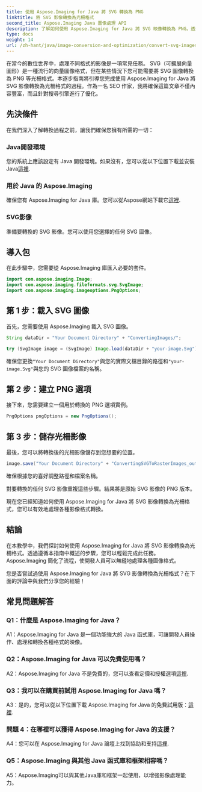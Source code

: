 ```yaml
---
title: 使用 Aspose.Imaging for Java 將 SVG 轉換為 PNG
linktitle: 將 SVG 影像轉換為光柵格式
second_title: Aspose.Imaging Java 圖像處理 API
description: 了解如何使用 Aspose.Imaging for Java 將 SVG 映像轉換為 PNG。透過此逐步指南簡化您的影像格式轉換。
type: docs
weight: 14
url: /zh-hant/java/image-conversion-and-optimization/convert-svg-images-to-raster-format/
---
```

在當今的數位世界中，處理不同格式的影像是一項常見任務。 SVG（可擴展向量圖形）是一種流行的向量圖像格式，但在某些情況下您可能需要將 SVG 圖像轉換為 PNG 等光柵格式。本逐步指南將引導您完成使用 Aspose.Imaging for Java 將 SVG 影像轉換為光柵格式的過程。作為一名 SEO 作家，我將確保這篇文章不僅內容豐富，而且針對搜尋引擎進行了優化。

## 先決條件

在我們深入了解轉換過程之前，讓我們確保您擁有所需的一切：

### Java開發環境
您的系統上應該設定有 Java 開發環境。如果沒有，您可以從以下位置下載並安裝 Java[這裡](https://www.oracle.com/java/technologies/javase-downloads).

### 用於 Java 的 Aspose.Imaging
確保您有 Aspose.Imaging for Java 庫。您可以從Aspose網站下載它[這裡](https://releases.aspose.com/imaging/java/).

### SVG影像
準備要轉換的 SVG 影像。您可以使用您選擇的任何 SVG 圖像。

## 導入包

在此步驟中，您需要從 Aspose.Imaging 庫匯入必要的套件。

```java
import com.aspose.imaging.Image;
import com.aspose.imaging.fileformats.svg.SvgImage;
import com.aspose.imaging.imageoptions.PngOptions;
```

## 第 1 步：載入 SVG 圖像
首先，您需要使用 Aspose.Imaging 載入 SVG 圖像。

```java
String dataDir = "Your Document Directory" + "ConvertingImages/";

try (SvgImage image = (SvgImage) Image.load(dataDir + "your-image.Svg")) {
```

確保您更換`"Your Document Directory"`與您的實際文檔目錄的路徑和`"your-image.Svg"`與您的 SVG 圖像檔案的名稱。

## 第 2 步：建立 PNG 選項
接下來，您需要建立一個用於轉換的 PNG 選項實例。

```java
PngOptions pngOptions = new PngOptions();
```

## 第 3 步：儲存光柵影像
最後，您可以將轉換後的光柵影像儲存到您想要的位置。

```java
image.save("Your Document Directory" + "ConvertingSVGToRasterImages_out.png", pngOptions);
```

確保根據您的喜好調整路徑和檔案名稱。

對要轉換的任何 SVG 影像重複這些步驟。結果將是原始 SVG 影像的 PNG 版本。

現在您已經知道如何使用 Aspose.Imaging for Java 將 SVG 影像轉換為光柵格式，您可以有效地處理各種影像格式轉換。

## 結論

在本教學中，我們探討如何使用 Aspose.Imaging for Java 將 SVG 影像轉換為光柵格式。透過遵循本指南中概述的步驟，您可以輕鬆完成此任務。 Aspose.Imaging 簡化了流程，使開發人員可以無縫地處理各種圖像格式。

您是否嘗試過使用 Aspose.Imaging for Java 將 SVG 影像轉換為光柵格式？在下面的評論中與我們分享您的經驗！

## 常見問題解答

### Q1：什麼是 Aspose.Imaging for Java？

A1：Aspose.Imaging for Java 是一個功能強大的 Java 函式庫，可讓開發人員操作、處理和轉換各種格式的映像。

### Q2：Aspose.Imaging for Java 可以免費使用嗎？

 A2：Aspose.Imaging for Java 不是免費的，您可以查看定價和授權選項[這裡](https://purchase.aspose.com/buy).

### Q3：我可以在購買前試用 Aspose.Imaging for Java 嗎？

 A3：是的，您可以從以下位置下載 Aspose.Imaging for Java 的免費試用版：[這裡](https://releases.aspose.com/).

### 問題 4：在哪裡可以獲得 Aspose.Imaging for Java 的支援？

 A4：您可以在 Aspose.Imaging for Java 論壇上找到協助和支持[這裡](https://forum.aspose.com/).

### Q5：Aspose.Imaging 與其他 Java 函式庫和框架相容嗎？

A5：Aspose.Imaging可以與其他Java庫和框架一起使用，以增強影像處理能力。